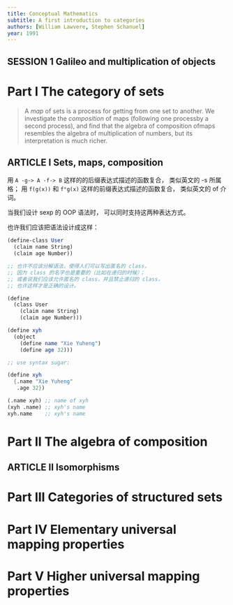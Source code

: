 ```yaml
---
title: Conceptual Mathematics
subtitle: A first introduction to categories
authors: [William Lawvere, Stephen Schanuel]
year: 1991
---
```


## SESSION 1 Galileo and multiplication of objects

# Part I The category of sets

> A _map_ of sets is a process for getting from one set to another. We
> investigate the _composition_ of maps (following one processby a
> second process), and find that the algebra of composition ofmaps
> resembles the algebra of multiplication of numbers, but its
> interpretation is much richer.

## ARTICLE I Sets, maps, composition

用 `A -g-> A -f-> B`
这样的的后缀表达式描述的函数复合，
类似英文的 -s 所属格；
用 `f(g(x))` 和 `f°g(x)`
这样的前缀表达式描述的函数复合，
类似英文的 of 介词。

当我们设计 sexp 的 OOP 语法时，
可以同时支持这两种表达方式。

也许我们应该把语法设计成这样：

```scheme
(define-class User
  (claim name String)
  (claim age Number))

;; 也许不应该分解语法，使得人们可以写出匿名的 class，
;; 因为 class 的名字也是重要的（比如在递归的时候）；
;; 或者说我们应该允许匿名的 class，并且禁止递归的 class，
;; 也许这样才是正确的设计。

(define
  (class User
    (claim name String)
    (claim age Number)))

(define xyh
  (object
    (define name "Xie Yuheng")
    (define age 32)))

;; use syntax sugar:

(define xyh
  {.name "Xie Yuheng"
   .age 32})

(.name xyh) ;; name of xyh
(xyh .name) ;; xyh's name
xyh.name    ;; xyh's name
```

# Part II The algebra of composition

## ARTICLE II Isomorphisms

# Part III Categories of structured sets

# Part IV Elementary universal mapping properties

# Part V Higher universal mapping properties
